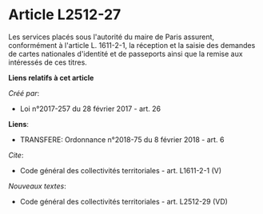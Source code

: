 # Article L2512-27

Les services placés sous l'autorité du maire de Paris assurent, conformément à l'article L. 1611-2-1, la réception et la
saisie des demandes de cartes nationales d'identité et de passeports ainsi que la remise aux intéressés de ces titres.

**Liens relatifs à cet article**

_Créé par_:

  - Loi n°2017-257 du 28 février 2017 - art. 26

**Liens**:

  - TRANSFERE: Ordonnance n°2018-75 du 8 février 2018 - art. 6

_Cite_:

  - Code général des collectivités territoriales - art. L1611-2-1 (V)

_Nouveaux textes_:

  - Code général des collectivités territoriales - art. L2512-29 (VD)
